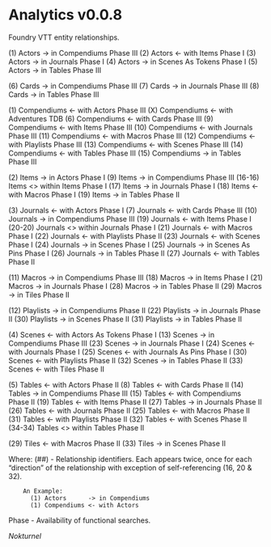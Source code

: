 # Analytics v0.0.8

Foundry VTT entity relationships.

   (1)    Actors      -> in Compendiums         Phase III
   (2)    Actors      <- with Items             Phase I
   (3)    Actors      -> in Journals            Phase I
   (4)    Actors      -> in Scenes As Tokens    Phase I
   (5)    Actors      -> in Tables              Phase III

   (6)    Cards       -> in Compendiums         Phase III
   (7)    Cards       -> in Journals            Phase III
   (8)    Cards       -> in Tables              Phase III

   (1)    Compendiums <- with Actors            Phase III
   (X)    Compendiums <- with Adventures        TDB
   (6)    Compendiums <- with Cards             Phase III
   (9)    Compendiums <- with Items             Phase III
  (10)    Compendiums <- with Journals          Phase III
  (11)    Compendiums <- with Macros            Phase III
  (12)    Compendiums <- with Playlists         Phase III
  (13)    Compendiums <- with Scenes            Phase III
  (14)    Compendiums <- with Tables            Phase III
  (15)    Compendiums -> in Tables              Phase III

   (2)    Items       -> in Actors              Phase I
   (9)    Items       -> in Compendiums         Phase III
  (16-16) Items       <> within Items           Phase I
  (17)    Items       -> in Journals            Phase I
  (18)    Items       <- with Macros            Phase I
  (19)    Items       -> in Tables              Phase II

   (3)    Journals    <- with Actors            Phase I
   (7)    Journals    <- with Cards             Phase III
  (10)    Journals    -> in Compendiums         Phase III
  (19)    Journals    <- with Items             Phase I
  (20-20) Journals    <> within Journals        Phase I
  (21)    Journals    <- with Macros            Phase I
  (22)    Journals    <- with Playlists         Phase II
  (23)    Journals    <- with Scenes            Phase I
  (24)    Journals    -> in Scenes              Phase I
  (25)    Journals    -> in Scenes As Pins      Phase I
  (26)    Journals    -> in Tables              Phase II
  (27)    Journals    <- with Tables            Phase II

  (11)    Macros      -> in Compendiums         Phase III
  (18)    Macros      -> in Items               Phase I
  (21)    Macros      -> in Journals            Phase I
  (28)    Macros      -> in Tables              Phase II
  (29)    Macros      -> in Tiles               Phase II

  (12)    Playlists   -> in Compendiums         Phase II
  (22)    Playlists   -> in Journals            Phase II
  (30)    Playlists   -> in Scenes              Phase II
  (31)    Playlists   -> in Tables              Phase II

   (4)    Scenes      <- with Actors As Tokens  Phase I
  (13)    Scenes      -> in Compendiums         Phase III
  (23)    Scenes      -> in Journals            Phase I
  (24)    Scenes      <- with Journals          Phase I
  (25)    Scenes      <- with Journals As Pins  Phase I
  (30)    Scenes      <- with Playlists         Phase II
  (32)    Scenes      -> in Tables              Phase II
  (33)    Scenes      <- with Tiles             Phase II

   (5)    Tables      <- with Actors            Phase II
   (8)    Tables      <- with Cards             Phase II
  (14)    Tables      -> in Compendiums         Phase III
  (15)    Tables      <- with Compendiums       Phase II
  (19)    Tables      <- with Items             Phase II
  (27)    Tables      -> in Journals            Phase II
  (26)    Tables      <- with Journals          Phase II
  (25)    Tables      <- with Macros            Phase II
  (31)    Tables      <- with Playlists         Phase II
  (32)    Tables      <- with Scenes            Phase II
  (34-34) Tables      <> within Tables          Phase II

  (29)    Tiles       <- with Macros            Phase II
  (33)    Tiles       -> in Scenes              Phase II

Where:
(##)  - Relationship identifiers. Each appears twice, once
        for each “direction” of the relationship with exception
        of self-referencing (16, 20 & 32).

        An Example:
          (1) Actors      -> in Compendiums
          (1) Compendiums <- with Actors

Phase - Availability of functional searches.

<i>Nokturnel</i>
